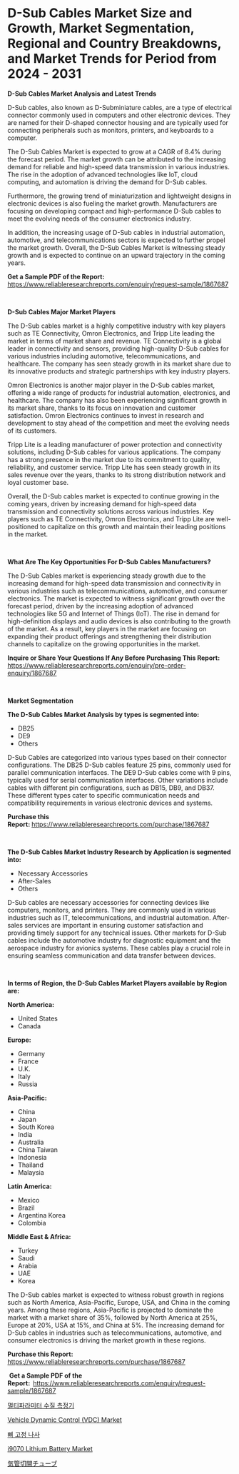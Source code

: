 <p><h1>D-Sub Cables Market Size and Growth, Market Segmentation, Regional and Country Breakdowns, and Market Trends for Period from 2024 -  2031</h1></p><p><strong>D-Sub Cables Market Analysis and Latest Trends</strong></p>
<p><p>D-Sub cables, also known as D-Subminiature cables, are a type of electrical connector commonly used in computers and other electronic devices. They are named for their D-shaped connector housing and are typically used for connecting peripherals such as monitors, printers, and keyboards to a computer.</p><p>The D-Sub Cables Market is expected to grow at a CAGR of 8.4% during the forecast period. The market growth can be attributed to the increasing demand for reliable and high-speed data transmission in various industries. The rise in the adoption of advanced technologies like IoT, cloud computing, and automation is driving the demand for D-Sub cables.</p><p>Furthermore, the growing trend of miniaturization and lightweight designs in electronic devices is also fueling the market growth. Manufacturers are focusing on developing compact and high-performance D-Sub cables to meet the evolving needs of the consumer electronics industry.</p><p>In addition, the increasing usage of D-Sub cables in industrial automation, automotive, and telecommunications sectors is expected to further propel the market growth. Overall, the D-Sub Cables Market is witnessing steady growth and is expected to continue on an upward trajectory in the coming years.</p></p>
<p><strong>Get a Sample PDF of the Report:&nbsp;</strong> <a href="https://www.reliableresearchreports.com/enquiry/request-sample/1867687">https://www.reliableresearchreports.com/enquiry/request-sample/1867687</a></p>
<p>&nbsp;</p>
<p><strong>D-Sub Cables Major Market Players</strong></p>
<p><p>The D-Sub cables market is a highly competitive industry with key players such as TE Connectivity, Omron Electronics, and Tripp Lite leading the market in terms of market share and revenue. TE Connectivity is a global leader in connectivity and sensors, providing high-quality D-Sub cables for various industries including automotive, telecommunications, and healthcare. The company has seen steady growth in its market share due to its innovative products and strategic partnerships with key industry players.</p><p>Omron Electronics is another major player in the D-Sub cables market, offering a wide range of products for industrial automation, electronics, and healthcare. The company has also been experiencing significant growth in its market share, thanks to its focus on innovation and customer satisfaction. Omron Electronics continues to invest in research and development to stay ahead of the competition and meet the evolving needs of its customers.</p><p>Tripp Lite is a leading manufacturer of power protection and connectivity solutions, including D-Sub cables for various applications. The company has a strong presence in the market due to its commitment to quality, reliability, and customer service. Tripp Lite has seen steady growth in its sales revenue over the years, thanks to its strong distribution network and loyal customer base.</p><p>Overall, the D-Sub cables market is expected to continue growing in the coming years, driven by increasing demand for high-speed data transmission and connectivity solutions across various industries. Key players such as TE Connectivity, Omron Electronics, and Tripp Lite are well-positioned to capitalize on this growth and maintain their leading positions in the market.</p></p>
<p>&nbsp;</p>
<p><strong>What Are The Key Opportunities For D-Sub Cables Manufacturers?</strong></p>
<p><p>The D-Sub Cables market is experiencing steady growth due to the increasing demand for high-speed data transmission and connectivity in various industries such as telecommunications, automotive, and consumer electronics. The market is expected to witness significant growth over the forecast period, driven by the increasing adoption of advanced technologies like 5G and Internet of Things (IoT). The rise in demand for high-definition displays and audio devices is also contributing to the growth of the market. As a result, key players in the market are focusing on expanding their product offerings and strengthening their distribution channels to capitalize on the growing opportunities in the market.</p></p>
<p><strong>Inquire or Share Your Questions If Any Before Purchasing This Report:</strong> <a href="https://www.reliableresearchreports.com/enquiry/pre-order-enquiry/1867687">https://www.reliableresearchreports.com/enquiry/pre-order-enquiry/1867687</a></p>
<p>&nbsp;</p>
<p><strong>Market Segmentation</strong></p>
<p><strong>The D-Sub Cables Market Analysis by types is segmented into:</strong></p>
<p><ul><li>DB25</li><li>DE9</li><li>Others</li></ul></p>
<p><p>D-Sub Cables are categorized into various types based on their connector configurations. The DB25 D-Sub cables feature 25 pins, commonly used for parallel communication interfaces. The DE9 D-Sub cables come with 9 pins, typically used for serial communication interfaces. Other variations include cables with different pin configurations, such as DB15, DB9, and DB37. These different types cater to specific communication needs and compatibility requirements in various electronic devices and systems.</p></p>
<p><strong>Purchase this Report:&nbsp;</strong><a href="https://www.reliableresearchreports.com/purchase/1867687">https://www.reliableresearchreports.com/purchase/1867687</a></p>
<p>&nbsp;</p>
<p><strong>The D-Sub Cables Market Industry Research by Application is segmented into:</strong></p>
<p><ul><li>Necessary Accessories</li><li>After-Sales</li><li>Others</li></ul></p>
<p><p>D-Sub cables are necessary accessories for connecting devices like computers, monitors, and printers. They are commonly used in various industries such as IT, telecommunications, and industrial automation. After-sales services are important in ensuring customer satisfaction and providing timely support for any technical issues. Other markets for D-Sub cables include the automotive industry for diagnostic equipment and the aerospace industry for avionics systems. These cables play a crucial role in ensuring seamless communication and data transfer between devices.</p></p>
<p>&nbsp;</p>
<p><strong>In terms of Region, the D-Sub Cables Market Players available by Region are:</strong></p>
<p>
    <p> <strong> North America: </strong>
        <ul>
            <li>United States</li>
            <li>Canada</li>
        </ul>
        </p> 
    <p> <strong> Europe: </strong>
        <ul>
            <li>Germany</li>
            <li>France</li>
            <li>U.K.</li>
            <li>Italy</li>
            <li>Russia</li>
        </ul>
        </p> 
    <p> <strong> Asia-Pacific: </strong>
        <ul>
            <li>China</li>
            <li>Japan</li>
            <li>South Korea</li>
            <li>India</li>
            <li>Australia</li>
            <li>China Taiwan</li>
            <li>Indonesia</li>
            <li>Thailand</li>
            <li>Malaysia</li>
        </ul>
        </p> 
    <p> <strong> Latin America: </strong>
        <ul>
            <li>Mexico</li>
            <li>Brazil</li>
            <li>Argentina Korea</li>
            <li>Colombia</li>
        </ul>
        </p> 
    <p> <strong> Middle East & Africa: </strong>
        <ul>
            <li>Turkey</li>
            <li>Saudi</li>
            <li>Arabia</li>
            <li>UAE</li>
            <li>Korea</li>
        </ul>
    </p>
    </p>
<p><p>The D-Sub cables market is expected to witness robust growth in regions such as North America, Asia-Pacific, Europe, USA, and China in the coming years. Among these regions, Asia-Pacific is projected to dominate the market with a market share of 35%, followed by North America at 25%, Europe at 20%, USA at 15%, and China at 5%. The increasing demand for D-Sub cables in industries such as telecommunications, automotive, and consumer electronics is driving the market growth in these regions.</p></p>
<p><strong>Purchase this Report: </strong><a href="https://www.reliableresearchreports.com/purchase/1867687">https://www.reliableresearchreports.com/purchase/1867687</a></p>
<p>&nbsp;<strong>Get a Sample PDF of the Report:&nbsp;&nbsp;</strong><a href="https://www.reliableresearchreports.com/enquiry/request-sample/1867687">https://www.reliableresearchreports.com/enquiry/request-sample/1867687</a></p>
<p><strong></strong></p>
<p><p><a href="https://github.com/TrevorKruvalis5678/Market-Research-Report-List-1/blob/main/167058815810.md">멀티파라미터 수질 측정기</a></p><p><a href="https://issuu.com/reportprime-2/docs/vehicle-dynamic-control-vdc-market-size-2030.pptx">Vehicle Dynamic Control (VDC) Market</a></p><p><a href="https://github.com/lzuwsfreyoq70/Market-Research-Report-List-1/blob/main/326234215809.md">뼈 고정 나사</a></p><p><a href="https://github.com/mbisetmhermsr/Market-Research-Report-List-1/blob/main/i9070-lithium-battery-market.md">i9070 Lithium Battery Market</a></p><p><a href="https://github.com/vtbvgl20191192/Market-Research-Report-List-1/blob/main/957829316967.md">気管切開チューブ</a></p></p>